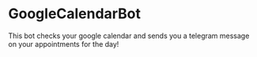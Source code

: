# GoogleCalendarBot
This bot checks your google calendar and sends you a telegram message on your appointments for the day!
